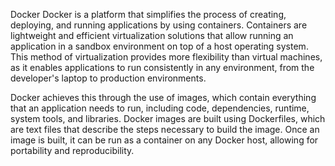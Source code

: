 Docker
Docker is a platform that simplifies the process of creating, deploying, and running applications by using containers. Containers are lightweight and efficient virtualization solutions that allow running an application in a sandbox environment on top of a host operating system. This method of virtualization provides more flexibility than virtual machines, as it enables applications to run consistently in any environment, from the developer's laptop to production environments.

Docker achieves this through the use of images, which contain everything that an application needs to run, including code, dependencies, runtime, system tools, and libraries. Docker images are built using Dockerfiles, which are text files that describe the steps necessary to build the image. Once an image is built, it can be run as a container on any Docker host, allowing for portability and reproducibility.